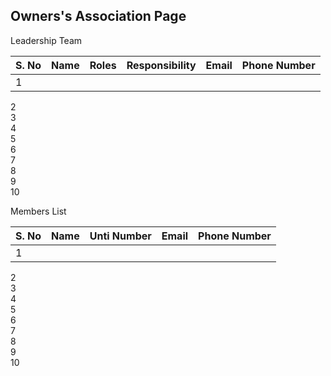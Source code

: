 ## Owners's Association Page

Leadership Team

| S. No	| Name	 | Roles	| Responsibility	| Email	| Phone Number |
|-------| ------ | ------ | -------------   | ----- | -----------  |
| 1	| 			    |       |                 |        |              |
2					
3					
4					
5					
6					
7					
8					
9					
10					




Members List

| S. No	| Name	 | Unti Number|    Email	   | Phone Number  |
|-------| ------ | -----      | -----------  | ------        |
| 1	    | 			 |            |              |      |   
2					
3					
4					
5					
6					
7					
8					
9					
10					





